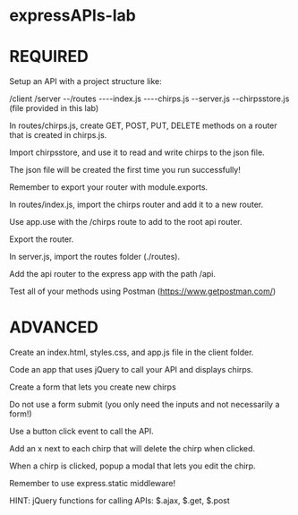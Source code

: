 # expressAPIs-lab

# REQUIRED

Setup an API with a project structure like:

/client
/server
--/routes
----index.js
----chirps.js
--server.js
--chirpsstore.js (file provided in this lab)

In routes/chirps.js, create GET, POST, PUT, DELETE methods on a router that is created in chirps.js.

Import chirpsstore, and use it to read and write chirps to the json file.

The json file will be created the first time you run successfully!

Remember to export your router with module.exports.

In routes/index.js, import the chirps router and add it to a new router.

Use app.use with the /chirps route to add to the root api router.

Export the router.

In server.js, import the routes folder (./routes).

Add the api router to the express app with the path /api.

Test all of your methods using Postman (https://www.getpostman.com/)

# ADVANCED

Create an index.html, styles.css, and app.js file in the client folder.

Code an app that uses jQuery to call your API and displays chirps.

Create a form that lets you create new chirps

Do not use a form submit (you only need the inputs and not necessarily a form!)

Use a button click event to call the API.

Add an x next to each chirp that will delete the chirp when clicked.

When a chirp is clicked, popup a modal that lets you edit the chirp.

Remember to use express.static middleware!

HINT: jQuery functions for calling APIs: $.ajax, $.get, \$.post
